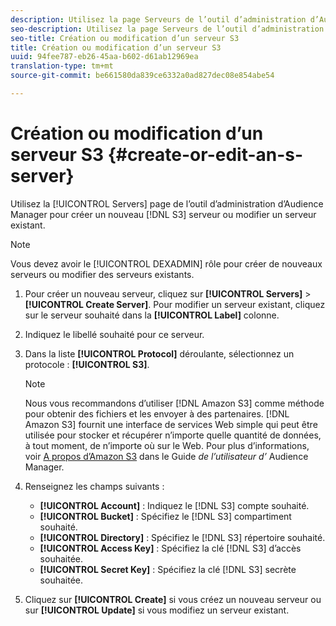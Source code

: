 ```yaml
---
description: Utilisez la page Serveurs de l’outil d’administration d’Audience Manager pour créer un serveur S3 ou pour modifier un serveur existant.
seo-description: Utilisez la page Serveurs de l’outil d’administration d’Audience Manager pour créer un serveur S3 ou pour modifier un serveur existant.
seo-title: Création ou modification d’un serveur S3
title: Création ou modification d’un serveur S3
uuid: 94fee787-eb26-45aa-b602-d61ab12969ea
translation-type: tm+mt
source-git-commit: be661580da839ce6332a0ad827dec08e854abe54

---
```



# Création ou modification d’un serveur S3 {#create-or-edit-an-s-server}

Utilisez la [!UICONTROL Servers] page de l’outil d’administration d’Audience Manager pour créer un nouveau [!DNL S3] serveur ou modifier un serveur existant.

>[!NOTE]
>
>Vous devez avoir le [!UICONTROL DEXADMIN] rôle pour créer de nouveaux serveurs ou modifier des serveurs existants.

1. Pour créer un nouveau serveur, cliquez sur **[!UICONTROL Servers]** &gt; **[!UICONTROL Create Server]**. Pour modifier un serveur existant, cliquez sur le serveur souhaité dans la **[!UICONTROL Label]** colonne.
1. Indiquez le libellé souhaité pour ce serveur.
1. Dans la liste **[!UICONTROL Protocol]** déroulante, sélectionnez un protocole : **[!UICONTROL S3]**.

   >[!NOTE]
   >
   >Nous vous recommandons d’utiliser [!DNL Amazon S3] comme méthode pour obtenir des fichiers et les envoyer à des partenaires. [!DNL Amazon S3] fournit une interface de services Web simple qui peut être utilisée pour stocker et récupérer n’importe quelle quantité de données, à tout moment, de n’importe où sur le Web. Pour plus d’informations, voir [A propos d’Amazon S3](https://docs.adobe.com/content/help/en/audience-manager/user-guide/reference/amazon-s3.html) dans le Guide *de l’utilisateur d’* Audience Manager.

1. Renseignez les champs suivants :

   * **[!UICONTROL Account]** : Indiquez le [!DNL S3] compte souhaité.
   * **[!UICONTROL Bucket]** : Spécifiez le [!DNL S3] compartiment souhaité.
   * **[!UICONTROL Directory]** : Spécifiez le [!DNL S3] répertoire souhaité.
   * **[!UICONTROL Access Key]** : Spécifiez la clé [!DNL S3] d’accès souhaitée.
   * **[!UICONTROL Secret Key]** : Spécifiez la clé [!DNL S3] secrète souhaitée.

1. Cliquez sur **[!UICONTROL Create]** si vous créez un nouveau serveur ou sur **[!UICONTROL Update]** si vous modifiez un serveur existant.